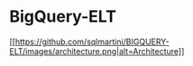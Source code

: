 # BigQuery-ELT

[[https://github.com/sqlmartini/BIGQUERY-ELT/images/architecture.png|alt=Architecture]]